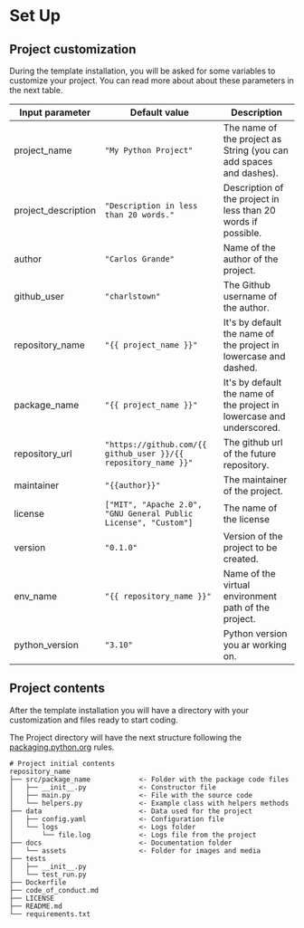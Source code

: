 # Set Up

## Project customization

During the template installation, you will be asked for some variables to customize your project. You can read more about about these parameters in the next table.

| Input parameter | Default value | Description |
| --- | --- | --- |
| project_name | `"My Python Project"` | The name of the project as String (you can add spaces and dashes). |
| project_description | `"Description in less than 20 words."` | Description of the project in less than 20 words if possible. |
| author | `"Carlos Grande"` | Name of the author of the project. |
| github_user | `"charlstown"` | The Github username of the author. |
| repository_name | `"{{ project_name }}"` | It's by default the name of the project in lowercase and dashed. |
| package_name | `"{{ project_name }}"` | It's by default the name of the project in lowercase and underscored. |
| repository_url | `"https://github.com/{{ github_user }}/{{ repository_name }}"` | The github url of the future repository. |
| maintainer | `"{{author}}"` | The maintainer of the project. |
| license | `["MIT", "Apache 2.0", "GNU General Public License", "Custom"]` | The name of the license |
| version | `"0.1.0"` | Version of the project to be created. |
| env_name | `"{{ repository_name }}"` | Name of the virtual environment path of the project. |
| python_version | `"3.10"` | Python version you ar working on. |


## Project contents

After the template installation you will have a directory with your customization and files ready to start coding.

The Project directory will have the next structure following the [packaging.python.org](https://packaging.python.org/en/latest/tutorials/packaging-projects/?highlight=src#a-simple-project) rules.

```
# Project initial contents
repository_name
├── src/package_name            <- Folder with the package code files
│   ├── __init__.py             <- Constructor file
│   ├── main.py                 <- File with the source code
│   └── helpers.py              <- Example class with helpers methods
├── data                        <- Data used for the project 
│   ├── config.yaml             <- Configuration file
│   └── logs                    <- Logs folder
│       └── file.log            <- Logs file from the project
├── docs                        <- Documentation folder
│   └── assets                  <- Folder for images and media
├── tests
│   ├── __init__.py
│   └── test_run.py   
├── Dockerfile
├── code_of_conduct.md
├── LICENSE
├── README.md
└── requirements.txt
```

